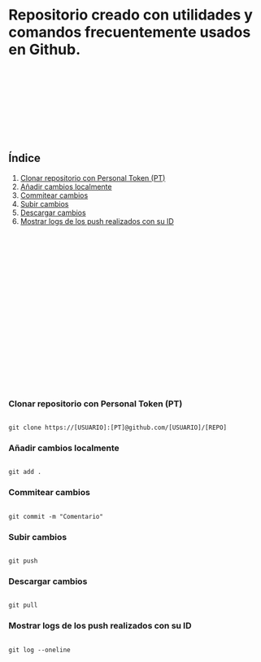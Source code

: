 # Repositorio creado con utilidades y comandos frecuentemente usados en Github.
<br>
<br>
<br>
<br>
<br>
<br>
<br>
<br>


## Índice


<ol>
  <li> <a href = "#token"> Clonar repositorio con Personal Token (PT) </a> </li>
  <li> <a href = "#add"> Añadir cambios localmente </a> </li>
  <li> <a href = "#commit"> Commitear cambios </a> </li>
  <li> <a href = "#push"> Subir cambios </a> </li>
  <li> <a href = "#pull"> Descargar cambios </a> </li>
  <li> <a href = "#log"> Mostrar logs de los push realizados con su ID </a> </li>
</ol>



<br>
<br>
<br>
<br>
<br>
<br>
<br>
<br>
<br>
<br>
<br>
<br>
<br>
<br>
<br>

<br> <br>

<span id="token">

### Clonar repositorio con Personal Token (PT)

~~~

git clone https://[USUARIO]:[PT]@github.com/[USUARIO]/[REPO]

~~~

<span id="add">

### Añadir cambios localmente

~~~

git add .

~~~

<span id="commit">

### Commitear cambios

~~~

git commit -m "Comentario"

~~~

<span id="push">

### Subir cambios

~~~

git push

~~~

<span id="pull">

### Descargar cambios

~~~

git pull

~~~

<span id="log">

### Mostrar logs de los push realizados con su ID

~~~

git log --oneline

~~~
